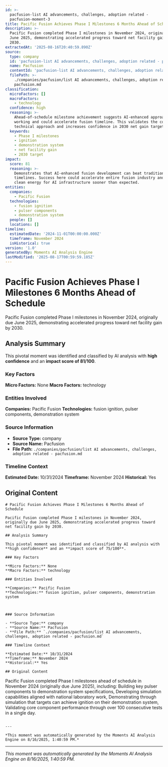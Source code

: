 ```yaml
---
id: >-
  pacfusion-list AI advancements, challenges, adoption related -
  pacfusion-moment-3
title: Pacific Fusion Achieves Phase I Milestones 6 Months Ahead of Schedule
description: >-
  Pacific Fusion completed Phase I milestones in November 2024, originally due
  June 2025, demonstrating accelerated progress toward net facility gain by
  2030.
extractedAt: '2025-08-16T20:40:59.890Z'
source:
  type: company
  id: 'pacfusion-list AI advancements, challenges, adoption related - pacfusion'
  name: Pacfusion
  contentId: 'pacfusion-list AI advancements, challenges, adoption related - pacfusion'
  filePath: >-
    ./companies/pacfusion/list AI advancements, challenges, adoption related -
    pacfusion.md
classification:
  microFactors: []
  macroFactors:
    - technology
  confidence: high
  reasoning: >-
    Ahead-of-schedule milestone achievement suggests AI-enhanced approach is
    working and could accelerate fusion timeline. This validates the company's
    technical approach and increases confidence in 2030 net gain target.
  keywords:
    - Phase I milestones
    - ignition
    - demonstration system
    - net facility gain
    - 2030 target
impact:
  score: 81
  reasoning: >-
    Demonstrates that AI-enhanced fusion development can beat traditional
    timelines. Success here could accelerate entire fusion industry and provide
    clean energy for AI infrastructure sooner than expected.
entities:
  companies:
    - Pacific Fusion
  technologies:
    - fusion ignition
    - pulser components
    - demonstration system
  people: []
  locations: []
timeline:
  estimatedDate: '2024-11-01T00:00:00.000Z'
  timeframe: November 2024
  isHistorical: true
version: '1.0'
generatedBy: Moments AI Analysis Engine
lastModified: '2025-08-17T00:59:59.185Z'
---
```

# Pacific Fusion Achieves Phase I Milestones 6 Months Ahead of Schedule

Pacific Fusion completed Phase I milestones in November 2024, originally due June 2025, demonstrating accelerated progress toward net facility gain by 2030.

## Analysis Summary

This pivotal moment was identified and classified by AI analysis with **high confidence** and an **impact score of 81/100**.

### Key Factors

**Micro Factors:** None
**Macro Factors:** technology

### Entities Involved

**Companies:** Pacific Fusion
**Technologies:** fusion ignition, pulser components, demonstration system



### Source Information

- **Source Type:** company
- **Source Name:** Pacfusion
- **File Path:** `./companies/pacfusion/list AI advancements, challenges, adoption related - pacfusion.md`

### Timeline Context

**Estimated Date:** 10/31/2024
**Timeframe:** November 2024
**Historical:** Yes

## Original Content

```
# Pacific Fusion Achieves Phase I Milestones 6 Months Ahead of Schedule

Pacific Fusion completed Phase I milestones in November 2024, originally due June 2025, demonstrating accelerated progress toward net facility gain by 2030.

## Analysis Summary

This pivotal moment was identified and classified by AI analysis with **high confidence** and an **impact score of 75/100**.

### Key Factors

**Micro Factors:** None
**Macro Factors:** technology

### Entities Involved

**Companies:** Pacific Fusion
**Technologies:** fusion ignition, pulser components, demonstration system



### Source Information

- **Source Type:** company
- **Source Name:** Pacfusion
- **File Path:** `./companies/pacfusion/list AI advancements, challenges, adoption related - pacfusion.md`

### Timeline Context

**Estimated Date:** 10/31/2024
**Timeframe:** November 2024
**Historical:** Yes

## Original Content

```
Pacific Fusion completed Phase I milestones ahead of schedule in November 2024 (originally due June 2025), including: Building key pulser components to demonstration system specifications, Developing simulation capabilities aligned with national laboratory work, Demonstrating through simulation that targets can achieve ignition on their demonstration system, Validating core component performance through over 100 consecutive tests in a single day.
```

---

*This moment was automatically generated by the Moments AI Analysis Engine on 8/16/2025, 1:40:59 PM.*

```

---

*This moment was automatically generated by the Moments AI Analysis Engine on 8/16/2025, 1:40:59 PM.*
